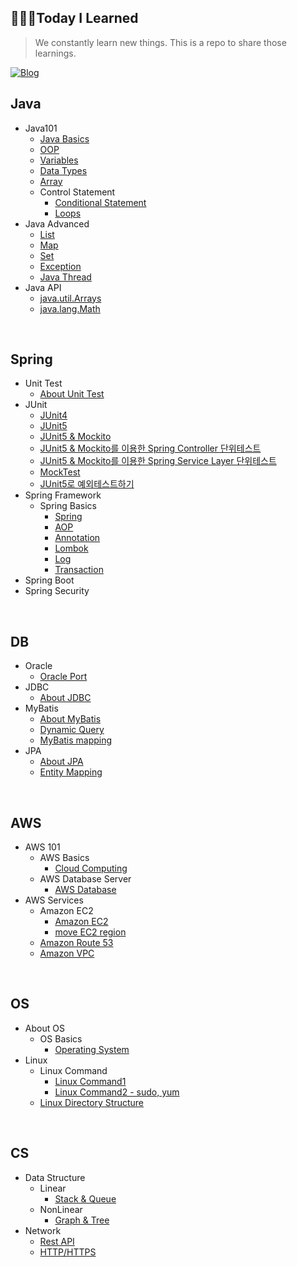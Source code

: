 ## 👩🏻‍💻Today I Learned
>We constantly learn new things. This is a repo to share those learnings. <br/>

[![Blog](https://img.shields.io/badge/Blog-ttaehee.github.io-green.svg)](https://ttaehee.github.io/)


## Java
* Java101  
  * [Java Basics](https://github.com/ttaehee/ttaehee.github.io/blob/master/java/java101/java-basics/_posts/2022-07-08-javabasics.md)
  * [OOP](https://github.com/ttaehee/ttaehee.github.io/blob/master/java/java101/oop/_posts/2022-07-08-oop.md)
  * [Variables](https://github.com/ttaehee/ttaehee.github.io/blob/master/java/java101/variables/_posts/2022-07-11-variables.md)
  * [Data Types](https://github.com/ttaehee/ttaehee.github.io/blob/master/java/java101/data-types/_posts/2022-07-10-datatypes.md)
  * [Array](https://github.com/ttaehee/ttaehee.github.io/blob/master/java/java101/array/_posts/2022-07-11-array.md)
  * Control Statement
    * [Conditional Statement](https://github.com/ttaehee/ttaehee.github.io/blob/master/java/java101/control-statement/_posts/2022-07-13-conditional.md)
    * [Loops](https://github.com/ttaehee/ttaehee.github.io/blob/master/java/java101/control-statement/_posts/2022-07-13-loops.md)
* Java Advanced
  * [List](https://github.com/ttaehee/ttaehee.github.io/blob/master/java/java-advanced/list/_posts/2022-07-13-list.md)
  * [Map](https://github.com/ttaehee/ttaehee.github.io/blob/master/java/java-advanced/map/_posts/2022-07-14-map.md)
  * [Set](https://github.com/ttaehee/ttaehee.github.io/blob/master/java/java-advanced/set/_posts/2022-07-14-set.md)
  * [Exception](https://github.com/ttaehee/ttaehee.github.io/blob/master/java/java-advanced/exception/_posts/2022-07-14-exception.md)
  * [Java Thread](https://github.com/ttaehee/ttaehee.github.io/blob/master/java/java-advanced/java-thread/_posts/2022-07-14-thread.md)
* Java API
  * [java.util.Arrays](https://github.com/ttaehee/ttaehee.github.io/blob/master/java/java-api/arrays/_posts/2022-07-11-arrays.md)
  * [java.lang.Math](https://github.com/ttaehee/ttaehee.github.io/blob/master/java/java-api/math/_posts/2022-07-12-math.md)

<br/>

## Spring
* Unit Test
  * [About Unit Test](https://github.com/ttaehee/ttaehee.github.io/blob/master/spring/unit-test/about-unit-test/_posts/2022-07-28-unit.md)
* JUnit
  * [JUnit4](https://github.com/ttaehee/ttaehee.github.io/blob/master/spring/unit-test/junit/_posts/2022-07-28-junit4.md)
  * [JUnit5](https://github.com/ttaehee/ttaehee.github.io/blob/master/spring/unit-test/junit/_posts/2022-07-28-junit5.md)
  * [JUnit5 & Mockito](https://github.com/ttaehee/ttaehee.github.io/blob/master/spring/unit-test/junit/_posts/2022-07-29-mockito.md)
  * [JUnit5 & Mockito를 이용한 Spring Controller 단위테스트](https://github.com/ttaehee/ttaehee.github.io/blob/master/spring/unit-test/junit/_posts/2022-07-29-controllertest.md)
  * [JUnit5 & Mockito를 이용한 Spring Service Layer 단위테스트](https://github.com/ttaehee/ttaehee.github.io/blob/master/spring/unit-test/junit/_posts/2022-07-30-servicetest.md)
  * [MockTest](https://github.com/ttaehee/ttaehee.github.io/blob/master/spring/unit-test/junit/_posts/2022-07-30-mock.md)
  * [JUnit5로 예외테스트하기](https://github.com/ttaehee/ttaehee.github.io/blob/master/spring/unit-test/junit/_posts/2022-08-01-exceptionunit.md)
* Spring Framework
  * Spring Basics
    * [Spring](https://github.com/ttaehee/ttaehee.github.io/blob/master/spring/spring-framework/spring-basics/_posts/2022-07-14-spring.md)
    * [AOP](https://github.com/ttaehee/ttaehee.github.io/blob/master/spring/spring-framework/spring-basics/_posts/2022-07-15-aop.md)
    * [Annotation](https://github.com/ttaehee/ttaehee.github.io/blob/master/spring/spring-framework/spring-basics/_posts/2022-07-14-annotation.md)
    * [Lombok](https://github.com/ttaehee/ttaehee.github.io/blob/master/spring/spring-framework/spring-basics/_posts/2022-07-13-lombok.md)
    * [Log](https://github.com/ttaehee/ttaehee.github.io/blob/master/spring/spring-framework/spring-basics/_posts/2022-07-27-log.md)
    * [Transaction](https://github.com/ttaehee/ttaehee.github.io/blob/master/spring/spring-framework/spring-basics/_posts/2022-08-02-transaction.md)
* Spring Boot
* Spring Security

<br/>

## DB
* Oracle
  * [Oracle Port](https://github.com/ttaehee/ttaehee.github.io/blob/master/db/oracle/oracle-port/_posts/2022-07-22-oracleport.md)
* JDBC
  * [About JDBC](https://github.com/ttaehee/ttaehee.github.io/blob/master/db/jdbc/about-jdbc/_posts/2022-07-20-jdbc.md)
* MyBatis
  * [About MyBatis](https://github.com/ttaehee/ttaehee.github.io/blob/master/db/my-batis/about-mybatis/_posts/2022-07-20-mybatis.md)
  * [Dynamic Query](https://github.com/ttaehee/ttaehee.github.io/blob/master/db/my-batis/dynamic-query/_posts/2022-07-20-batisdynamic.md)
  * [MyBatis mapping](https://github.com/ttaehee/ttaehee.github.io/blob/master/db/my-batis/mapping/_posts/2022-07-20-batiscollection.md)
* JPA
  * [About JPA](https://github.com/ttaehee/ttaehee.github.io/blob/master/db/jpa/about-jpa/_posts/2022-07-23-jpa.md)
  * [Entity Mapping](https://github.com/ttaehee/ttaehee.github.io/blob/master/db/jpa/entity-mapping/_posts/2022-07-25-entity.md)
  
<br/>

## AWS
* AWS 101
  * AWS Basics
    * [Cloud Computing](https://github.com/ttaehee/ttaehee.github.io/blob/master/aws/aws101/aws-basics/_posts/2022-07-16-awsintro.md)
  * AWS Database Server
    * [AWS Database](https://github.com/ttaehee/ttaehee.github.io/blob/master/aws/aws101/database-server/_posts/2022-07-19-awsdb.md)
* AWS Services
  * Amazon EC2
    * [Amazon EC2](https://github.com/ttaehee/ttaehee.github.io/blob/master/aws/aws-services/ec2/_posts/2022-07-16-ec2.md)
    * [move EC2 region](https://github.com/ttaehee/ttaehee.github.io/blob/master/aws/aws-services/ec2/_posts/2022-07-16-region.md)
  * [Amazon Route 53](https://github.com/ttaehee/ttaehee.github.io/blob/master/aws/aws-services/route53/_posts/2022-07-19-route.md)
  * [Amazon VPC](https://github.com/ttaehee/ttaehee.github.io/blob/master/aws/aws-services/vpc/_posts/2022-07-22-vpc.md)

<br/>

## OS
* About OS
  * OS Basics
    * [Operating System](https://github.com/ttaehee/ttaehee.github.io/blob/master/os/about-os/os-basics/_posts/2022-07-17-os.md)
* Linux
  * Linux Command
    * [Linux Command1](https://github.com/ttaehee/ttaehee.github.io/blob/master/os/linux/linux-command/_posts/2022-07-15-linuxcommand.md)
    * [Linux Command2 - sudo, yum](https://github.com/ttaehee/ttaehee.github.io/blob/master/os/linux/linux-command/_posts/2022-07-15-linuxcommand2.md)
  * [Linux Directory Structure](https://github.com/ttaehee/ttaehee.github.io/blob/master/os/linux/linux-directory/_posts/2022-07-18-linuxdirectory.md)

<br/>

## CS
* Data Structure
  * Linear
    * [Stack & Queue](https://github.com/ttaehee/ttaehee.github.io/blob/master/cs/data-structure/linear/_posts/2022-07-21-queue.md)
  * NonLinear
    * [Graph & Tree](https://github.com/ttaehee/ttaehee.github.io/blob/master/cs/data-structure/non-linear/_posts/2022-07-21-tree.md)
* Network
  * [Rest API](https://github.com/ttaehee/ttaehee.github.io/blob/master/cs/network/rest-api/_posts/2022-07-20-restapi.md)
  * [HTTP/HTTPS](https://github.com/ttaehee/ttaehee.github.io/blob/master/cs/network/http/_posts/2022-08-03-http.md)
  
  
<br/>
